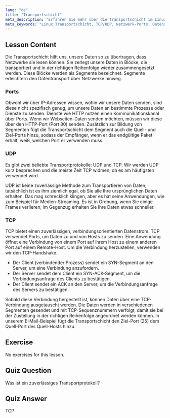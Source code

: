 ```yaml
---
lang: "de"
title: "Transportschicht"
meta_description: "Erfahren Sie mehr über die Transportschicht im Linux-Netzwerk, einschließlich TCP/UDP-Protokollen, Ports und Datensegmentierung. Verstehen Sie, wie Daten zuverlässig übertragen werden."
meta_keywords: "Linux Transportschicht, TCP/UDP, Netzwerk-Ports, Datensegmentierung, Linux-Netzwerk, Anfänger-Tutorial, Netzwerkprotokolle"
---
```


## Lesson Content

Die Transportschicht hilft uns, unsere Daten so zu übertragen, dass Netzwerke sie lesen können. Sie zerlegt unsere Daten in Blöcke, die transportiert und in der richtigen Reihenfolge wieder zusammengesetzt werden. Diese Blöcke werden als Segmente bezeichnet. Segmente erleichtern den Datentransport über Netzwerke hinweg.

### Ports

Obwohl wir über IP-Adressen wissen, wohin wir unsere Daten senden, sind diese nicht spezifisch genug, um unsere Daten an bestimmte Prozesse oder Dienste zu senden. Dienste wie HTTP nutzen einen Kommunikationskanal über Ports. Wenn wir Webseiten-Daten senden möchten, müssen wir diese über den HTTP-Port (Port 80) senden. Zusätzlich zur Bildung von Segmenten fügt die Transportschicht dem Segment auch die Quell- und Ziel-Ports hinzu, sodass der Empfänger, wenn er das endgültige Paket erhält, weiß, welchen Port er verwenden muss.

### UDP

Es gibt zwei beliebte Transportprotokolle: UDP und TCP. Wir werden UDP kurz besprechen und die meiste Zeit TCP widmen, da es am häufigsten verwendet wird.

UDP ist keine zuverlässige Methode zum Transportieren von Daten; tatsächlich ist es ihm ziemlich egal, ob Sie alle Ihre ursprünglichen Daten erhalten. Das mag schrecklich klingen, aber es hat seine Anwendungen, wie zum Beispiel für Medien-Streaming. Es ist in Ordnung, wenn Sie einige Frames verlieren; im Gegenzug erhalten Sie Ihre Daten etwas schneller.

### TCP

TCP bietet einen zuverlässigen, verbindungsorientierten Datenstrom. TCP verwendet Ports, um Daten zu und von Hosts zu senden. Eine Anwendung öffnet eine Verbindung von einem Port auf ihrem Host zu einem anderen Port auf einem Remote-Host. Um die Verbindung herzustellen, verwenden wir den TCP-Handshake.

- Der Client (verbindender Prozess) sendet ein SYN-Segment an den Server, um eine Verbindung anzufordern.
- Der Server sendet dem Client ein SYN-ACK-Segment, um die Verbindungsanfrage des Clients zu bestätigen.
- Der Client sendet ein ACK an den Server, um die Verbindungsanfrage des Servers zu bestätigen.

Sobald diese Verbindung hergestellt ist, können Daten über eine TCP-Verbindung ausgetauscht werden. Die Daten werden in verschiedenen Segmenten gesendet und mit TCP-Sequenznummern verfolgt, damit sie bei der Zustellung in der richtigen Reihenfolge angeordnet werden können. In unserem E-Mail-Beispiel fügt die Transportschicht den Ziel-Port (25) dem Quell-Port des Quell-Hosts hinzu.

## Exercise

No exercises for this lesson.

## Quiz Question

Was ist ein zuverlässiges Transportprotokoll?

## Quiz Answer

TCP
